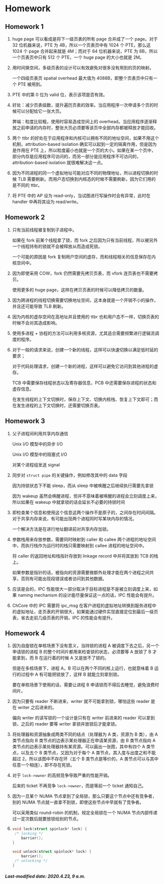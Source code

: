 # Homework

## Homework 1

1. huge page 可以看成是将下一级页表的所有 page 合并成了一个 page。对于 32 位机器来说，PTE 为 4B，所以一个页表页中有 1024 个 PTE，那么这 1024 个 page 合并起来就是 4M；而对于 64 位机器来说，PTE 为 8B，所以一个页表页中只有 512 个 PTE，一个 huge page 的大小也就是 2M。

2. 用时间换空间，多级页表的设计可以有效避免对很多没有用到的页的映射。

   一个四级页表页 spatial overhead 最大值为 4088B，即整个页表页中只有一个 PTE 被用到。

3. PTE 中的第 0 位为 valid 位，表示该项是否有效。

4. 好处：减少页表级数，提升遍历页表的效率。当应用程序一次申请多个页的时候可以分配给它一张大页。

   弊端：粒度比较粗，使用时容易造成空间上的 overhead。当应用程序逐渐释放之前申请的内存时，整张大页必须要等该页中全部内存都被释放才能回收。

5. 两个 ttbr 的好处在于应用程序和内核可以拥有不同的地址空间，如果不用这个机制，attribution-based isolation 确实可以起到一定的隔离作用，但是因为是作用在 PTE 上，所以粒度最小也就是一个页的大小。如果在某一个页中，部分内存是应用程序可访问的，而另一部分是应用程序不可访问的，attribution-based isolation 就很难解决这一点。

6. 因为不同进程的同一个虚拟地址可能对应不同的物理地址，所以进程切换的时候 TLB 需要刷新。而用户态切换到内核态的时候不需要刷新，因为它们用的是不同的 ttbr。

7. 将 PTE 中的 AP 设为 read-only，当试图进行写操作时会有异常，此时在 handler 中再将其设为 read/write。

## Homework 2

1. 只有当前线程被复制到子进程中。

   如果在 fork 前某个线程拿了锁，而 fork 之后因为只有当前线程，所以被另外一个线程持有的锁就不会被释放从而造成死锁。

   一个可能的原因是 fork 复制用户空间的虚存，而和线程相关的信息保存在内核空间中。

2. 因为即使采用 COW，fork 仍然需要先拷贝页表，而 vfork 连页表也不需要拷贝。

   使用更多的 huge page，这样在拷贝页表的时候可以降低拷贝的数量。

3. 因为跨进程的线程切换需要切换地址空间，这本身就是一个开销不小的操作，并且还可能导致 TLB 刷新。

4. 因为内核的虚存空间在高地址并且使用的 ttbr 也和用户态不一样，切换页表的时候不会对其造成影响。

5. 使用多进程 + 协程的方法可以利用多核资源，尤其适合需要频繁进行逻辑流调度的程序。

6. 对于一般的请求来说，创建一个新的线程，这样可以快速切换以满足低时延的要求；

   对于代码处理请求，创建一个新的进程，这样可以避免它访问到其他进程的虚存。

   TCB 中需要保存线程状态以及寄存器信息，PCB 中还需要保存进程的状态和虚存信息。

   在发生线程的上下文切换时，保存上下文、切换内核栈、恢复上下文即可；而在发生进程的上下文切换时，还需要切换页表。

## Homework 3

1. 父子进程间利用共享内存通信

   Unix I/O 模型中的异步 I/O

   Unix I/O 模型中的阻塞式 I/O

   对某个进程组发送 signal

2. 同步对 `struct pipe` 的关键操作，例如修改其中的 data 字段

   因为持锁状态下不能 sleep，而从 sleep 中被唤醒之后继续执行需要先拿锁

   因为 wakeup 虽然会唤醒进程，但并不意味着被唤醒的进程会立刻调度上来，所以如果在 wakeup 中就拿锁的话会延长不必要的持锁时间

3. 即检查某个信息和使用这个信息这两个操作不是原子的，之间存在时间间隔。对于共享内存来说，有可能出现两个进程同时写某块内存的情况。

   一个解决方法是在进行地址翻译前对共享内存加锁。

4. 参数栈用来存放参数，需要同时映射到 caller 和 callee 两个进程的地址空间中，而执行栈作为运行时的栈只需要映射到 callee 进程的地址空间中。

   将 caller 的返回地址和栈指针存放到 linkage record 中并将其放到 TCB 的栈上。

   如果参数是指针的话，被指向的资源需要做额外处理才能在两个进程之间共享，否则有可能出现段错误或者访问到其他数据。

5. 应该是会的，IPC 性能很大一部分取决于目标进程是不是被立刻调度上来，如果 naming mechanism 的设计能尽量保证这一点的话，IPC 性能会有提升。

6. ChCore 中的 IPC 需要将 ipc_msg 在客户进程的虚拟地址转换到服务进程中的虚拟地址，走页表的开销很大，如果能通过硬件实现直接定位到最后一级页表，省去走前几级页表的开销，IPC 的性能会有提升。

## Homework 4

1. 因为自旋锁在单核场景下没有意义，当持锁的进程 A 被调度下去之后，另一个申请锁的进程 B 的整个时间片都用来检查锁的状态，必须要等 A 放锁了 B 才能拿到，而 B 在运行着的时候 A 又是放不了锁的。

   但是在多核场景下，进程 A，B 可以在两个不同的核上运行，也就意味着 B 运行的过程中 A 有可能把锁放了，这样 B 就能立刻拿到锁。

   要在单核场景下使用的话，需要让进程 B 申请锁而不得后去睡觉，避免浪费时间片。

2. 因为只要有 reader 不断进来，writer 就不可能拿到锁，哪怕这些 reader 是在 writer 之后进来的。

   偏向 writer 的读写锁的一个设计是只有在 writer 前进来的 reader 可以拿到锁，之后的 reader 要等 writer 拿锁并放锁后才能拿锁。

3. 将处理器和资源抽象成两类不同的结点（处理器为 A 类，资源为 B 类），由 A 类节点指向 B 类节点的边表示某处理器正在申请某资源，由 B 类节点指向 A 类节点的边表示某处理器持有某资源。可以画出一张图，其中有四个 A 类节点，以及五个 B 类节点，又因为对于每个 A 类节点，其入度与出度之和不能超过 2，所以该图中不存在环（五个 B 类节点是等价的，A 类节点可以与其中任意一个相连），即不存在死锁。

4. 对于 `lock->owner` 的高频竞争导致严重的性能开销。

   后来的 ticket 不再竞争 `lock->owner`，而是等前一个 ticket 通知自己。

5. 因为一旦某个 NUMA 节点拿到了全局锁，那么只要这个节点中还有竞争者，别的 NUMA 节点就一直拿不到锁，即使这些节点中早就有了竞争者。

   可以采用类似 round-robin 的机制，规定全局锁在一个 NUMA 节点内部传递过一定次数后就要放锁给别的节点。

6. ```c
   void lock(struct spinlock* lock) {
   	/* locking */
       barrier();
   }
   
   void unlock(struct spinlock* lock) {
       barrier();
   	/* unlocking */
   }
   ```

##### Last-modified date: 2020.4.23, 9 a.m.

